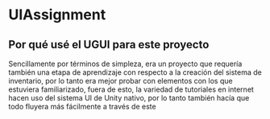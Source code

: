 # UIAssignment
 
## Por qué usé el UGUI para este proyecto
Sencillamente por términos de simpleza, era un proyecto que requería también una etapa de aprendizaje con respecto a la creación del sistema de inventario, por lo tanto era mejor probar con elementos con los que estuviera familiarizado, fuera de esto, la variedad de tutoriales en internet hacen uso del sistema UI de Unity nativo, por lo tanto también hacía que todo fluyera más fácilmente a través de este 
